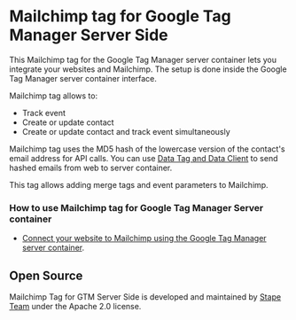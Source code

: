 # Mailchimp tag for Google Tag Manager Server Side

This Mailchimp tag for the Google Tag Manager server container lets you integrate your websites and Mailchimp. 
The setup is done inside the Google Tag Manager server container interface. 

Mailchimp tag allows to:

- Track event
- Create or update contact
- Create or update contact and track event simultaneously

Mailchimp tag uses the MD5 hash of the lowercase version of the contact's email address for API calls. You can use [Data Tag and Data Client](https://stape.io/sending-data-from-google-tag-manager-web-container-to-the-server-container/) to send hashed emails from web to server container.

This tag allows adding merge tags and event parameters to Mailchimp.


### How to use Mailchimp tag for Google Tag Manager Server container

- [Connect your website to Mailchimp using the Google Tag Manager server container](https://stape.io/connect-your-website-to-mailchimp-using-google-tag-manager-server-container/).


## Open Source

Mailchimp Tag for GTM Server Side is developed and maintained by [Stape Team](https://stape.io/) under the Apache 2.0 license.
